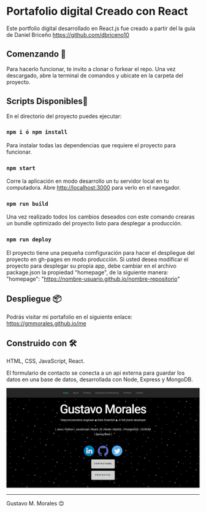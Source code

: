 # Portafolio digital Creado con React

Este portfolio digital desarrollado en React.js fue creado a partir del la guía de Daniel Briceño
https://github.com/dbriceno10

## Comenzando 🚀

Para hacerlo funcionar, te invito a clonar o forkear el repo. Una vez descargado, abre la terminal de comandos y ubicate en la carpeta del proyecto.

## Scripts Disponibles📌

En el directorio del proyecto puedes ejecutar:

### `npm i ó npm install`
Para instalar todas las dependencias que requiere el proyecto para funcionar.

### `npm start`

Corre la aplicación en modo desarrollo un tu servidor local en tu computadora.
Abre [http://localhost:3000](http://localhost:3000) para verlo en el navegador.

### `npm run build`

Una vez realizado todos los cambios deseados con este comando crearas un bundle optimizado del proyecto listo para desplegar a producción.

### `npm run deploy`

El proyecto tiene una pequeña comfiguración para hacer el despliegue del proyecto en gh-pages en modo producción. Si usted desea modificar el proyecto para desplegar su propia app, debe cambiar en el archivo package.json la propiedad "homepage", de la siguiente manera: "homepage": "https://nombre-usuario.github.io/nombre-repositorio"

## Despliegue 📦

Podrás visitar mi portafolio en el siguiente enlace: https://gmmorales.github.io/me

## Construido con 🛠️

HTML, CSS, JavaScript, React.

El formulario de contacto se conecta a un api externa para guardar los datos en una base de datos, desarrollada con Node, Express y MongoDB.

<img src="./public/home-portfolio.png"/>

---
Gustavo M. Morales 😊